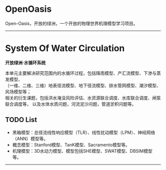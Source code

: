 # OpenOasis
Open-Oasis，开放的绿洲，一个开放的物理世界机理模型学习项目。

---------------------------------------------------------------------------

# System Of Water Circulation
**开放绿洲·水循环系统**  

本单元主要解决研究范围内的水循环过程，包括降雨模型、产汇流模型、下渗与蒸发模型、  
（一维、二维、三维）地表径流模型、地下径流模型、排水管网模型、潮汐模型、风场模型等；  
相关的衍生课题，包括洪水淹没风险评估、水资源联合调度、水库联合调度、闸泵联合调度等，
以及水体水质问题，河流泥沙问题，管道淤积问题等。

## TODO List
+ 黑箱模型：总径流线性响应模型（TLR）、线性扰动模型（LPM）、神经网络（ANN）模型等。
+ 概念模型：Stanford模型、TanK模型、Sacramento模型等。
+ 机理模型：3D水动力模型、模型包括SHE模型、SWAT模型、DBSIM模型等。

---------------------------------------------------------------------------
